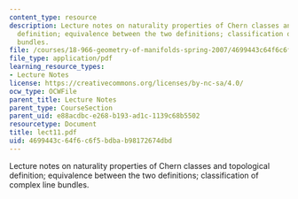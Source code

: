 ```yaml
---
content_type: resource
description: Lecture notes on naturality properties of Chern classes and topological
  definition; equivalence between the two definitions; classification of complex line
  bundles.
file: /courses/18-966-geometry-of-manifolds-spring-2007/4699443c64f6c6f5bdbab98172674dbd_lect11.pdf
file_type: application/pdf
learning_resource_types:
- Lecture Notes
license: https://creativecommons.org/licenses/by-nc-sa/4.0/
ocw_type: OCWFile
parent_title: Lecture Notes
parent_type: CourseSection
parent_uid: e88acdbc-e268-b193-ad1c-1139c68b5502
resourcetype: Document
title: lect11.pdf
uid: 4699443c-64f6-c6f5-bdba-b98172674dbd
---
```

Lecture notes on naturality properties of Chern classes and topological definition; equivalence between the two definitions; classification of complex line bundles.